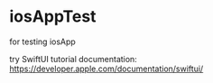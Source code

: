 # iosAppTest
for testing iosApp

try SwiftUI tutorial
documentation: https://developer.apple.com/documentation/swiftui/
